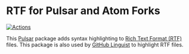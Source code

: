 # RTF for Pulsar and Atom Forks

[![Actions](https://github.com/nwhetsell/language-rtf/workflows/CI/badge.svg)](https://github.com/nwhetsell/language-rtf/actions?workflow=CI)

This [Pulsar](https://pulsar-edit.dev) package adds syntax highlighting to
[Rich Text Format (RTF)](https://learn.microsoft.com/en-us/previous-versions/office/developer/office2000/aa140280(v=office.10))
files. This package is also used by
[GitHub Linguist](https://github.com/github/linguist) to highlight RTF files.
